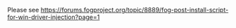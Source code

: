 Please see
[<https://forums.fogproject.org/topic/8889/fog-post-install-script-for-win-driver-injection?page=1>](https://forums.fogproject.org/topic/8889/fog-post-install-script-for-win-driver-injection?page=1)

